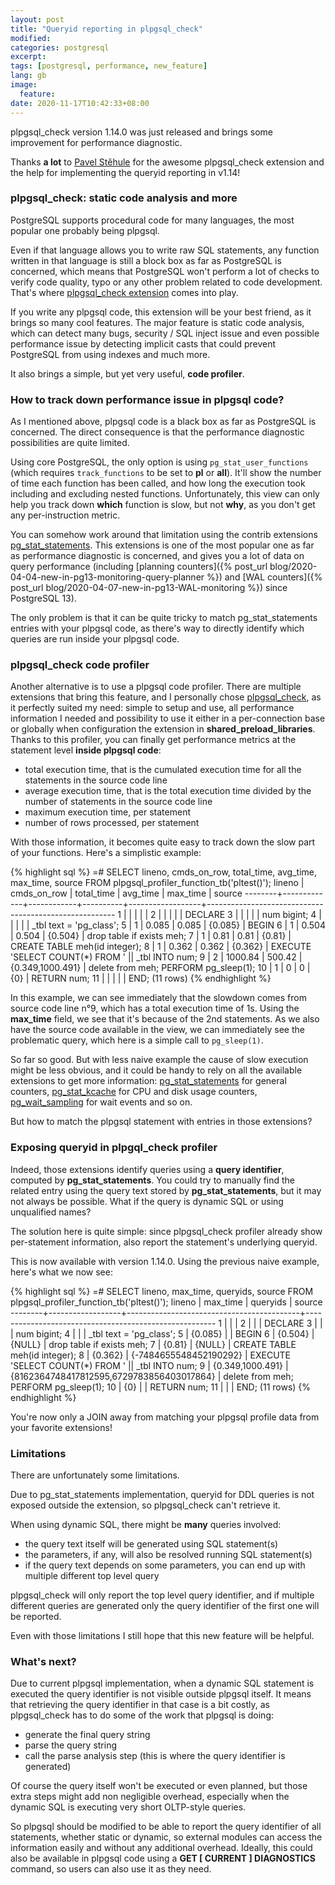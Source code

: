 ```yaml
---
layout: post
title: "Queryid reporting in plpgsql_check"
modified:
categories: postgresql
excerpt:
tags: [postgresql, performance, new_feature]
lang: gb
image:
  feature:
date: 2020-11-17T10:42:33+08:00
---
```


plpgsql_check version 1.14.0 was just released and brings some improvement for
performance diagnostic.

Thanks **a lot** to [Pavel Stěhule](http://okbob.blogspot.com/) for the awesome
plpgsql_check extension and the help for implementing the queryid reporting in
v1.14!

### plpgsql_check: static code analysis and more

PostgreSQL supports procedural code for many languages, the most popular one
probably being plpgsql.

Even if that language allows you to write raw SQL statements, any function
written in that language is still a block box as far as PostgreSQL is
concerned, which means that PostgreSQL won't perform a lot of checks to verify
code quality, typo or any other problem related to code development.  That's
where [plpgsql_check extension](https://github.com/okbob/plpgsql_check) comes
into play.

If you write any plpgsql code, this extension will be your best friend, as it
brings so many cool features.  The major feature is static code analysis, which
can detect many bugs, security / SQL inject issue and even possible performance
issue by detecting implicit casts that could prevent PostgreSQL from using
indexes and much more.

It also brings a simple, but yet very useful, **code profiler**.

### How to track down performance issue in plpgsql code?

As I mentioned above, plpgsql code is a black box as far as PostgreSQL is
concerned.  The direct consequence is that the performance diagnostic
possibilities are quite limited.

Using core PostgreSQL, the only option is using `pg_stat_user_functions` (which
requires `track_functions` to be set to **pl** or **all**).  It'll show the
number of time each function has been called, and how long the execution took
including and excluding nested functions.  Unfortunately, this view can only
help you track down **which** function is slow, but not **why**, as you
don't get any per-instruction metric.

You can somehow work around that limitation using the contrib extensions
[pg_stat_statements](https://www.postgresql.org/docs/current/pgstatstatements.html).
This extensions is one of the most popular one as far as performance diagnostic
is concerned, and gives you a lot of data on query performance (including
[planning counters]({% post_url
blog/2020-04-04-new-in-pg13-monitoring-query-planner %}) and [WAL counters]({%
post_url blog/2020-04-07-new-in-pg13-WAL-monitoring %}) since PostgreSQL 13).

The only problem is that it can be quite tricky to match pg_stat_statements
entries with your plpgsql code, as there's way to directly identify which
queries are run inside your plpgsql code.

### plpgsql_check code profiler

Another alternative is to use a plpgsql code profiler.  There are multiple
extensions that bring this feature, and I personally chose
[plpgsql_check](https://github.com/okbob/plpgsql_check), as it perfectly suited
my need: simple to setup and use, all performance information I needed and
possibility to use it either in a per-connection base or globally when
configuration the extension in **shared_preload_libraries**.  Thanks to this
profiler, you can finally get performance metrics at the statement level
**inside plpgsql code**:

- total execution time, that is the cumulated execution time for all the
  statements in the source code line
- average execution time, that is the total execution time divided by the
  number of statements in the source code line
- maximum execution time, per statement
- number of rows processed, per statement

With those information, it becomes quite easy to track down the slow part of
your functions.  Here's a simplistic example:

{% highlight sql %}
=# SELECT lineno, cmds_on_row, total_time, avg_time, max_time, source
  FROM plpgsql_profiler_function_tb('pltest()');
 lineno | cmds_on_row | total_time | avg_time |     max_time     |                        source
--------+-------------+------------+----------+------------------+-------------------------------------------------------
      1 |      <NULL> |     <NULL> |   <NULL> | <NULL>           |
      2 |      <NULL> |     <NULL> |   <NULL> | <NULL>           | DECLARE
      3 |      <NULL> |     <NULL> |   <NULL> | <NULL>           |     num bigint;
      4 |      <NULL> |     <NULL> |   <NULL> | <NULL>           |     _tbl text = 'pg_class';
      5 |           1 |      0.085 |    0.085 | {0.085}          | BEGIN
      6 |           1 |      0.504 |    0.504 | {0.504}          |     drop table if exists meh;
      7 |           1 |       0.81 |     0.81 | {0.81}           |     CREATE TABLE meh(id integer);
      8 |           1 |      0.362 |    0.362 | {0.362}          |     EXECUTE 'SELECT COUNT(*) FROM ' || _tbl INTO num;
      9 |           2 |    1000.84 |   500.42 | {0.349,1000.491} |     delete from meh; PERFORM pg_sleep(1);
     10 |           1 |          0 |        0 | {0}              |     RETURN num;
     11 |      <NULL> |     <NULL> |   <NULL> | <NULL>           | END;
(11 rows)
{% endhighlight %}

In this example, we can see immediately that the slowdown comes from source
code line n°9, which has a total execution time of 1s.  Using the **max_time**
field, we see that it's because of the 2nd statements.  As we also have the
source code available in the view, we can immediately see the problematic
query, which here is a simple call to `pg_sleep(1)`.

So far so good.  But with less naive example the cause of slow execution might
be less obvious, and it could be handy to rely on all the available extensions
to get more information:
[pg_stat_statements](https://www.postgresql.org/docs/current/pgstatstatements.html)
for general counters,
[pg_stat_kcache](https://github.com/powa-team/pg_stat_kcache) for CPU and disk
usage counters,
[pg_wait_sampling](https://github.com/postgrespro/pg_wait_sampling) for wait
events and so on.

But how to match the plpgsql statement with entries in those extensions?

### Exposing queryid in plpgql_check profiler

Indeed, those extensions identify queries using a **query identifier**,
computed by **pg_stat_statements**.  You could try to manually find the related
entry using the query text stored by **pg_stat_statements**, but it may not
always be possible.  What if the query is dynamic SQL or using unqualified
names?

The solution here is quite simple: since plpgsql_check profiler already show
per-statement information, also report the statement's underlying queryid.

This is now available with version 1.14.0.  Using the previous naive example,
here's what we now see:

{% highlight sql %}
=# SELECT lineno, max_time, queryids, source
  FROM plpgsql_profiler_function_tb('pltest()');
 lineno |     max_time     |                 queryids                  |                        source
--------+------------------+-------------------------------------------+-------------------------------------------------------
      1 | <NULL>           | <NULL>                                    |
      2 | <NULL>           | <NULL>                                    | DECLARE
      3 | <NULL>           | <NULL>                                    |     num bigint;
      4 | <NULL>           | <NULL>                                    |     _tbl text = 'pg_class';
      5 | {0.085}          | <NULL>                                    | BEGIN
      6 | {0.504}          | {NULL}                                    |     drop table if exists meh;
      7 | {0.81}           | {NULL}                                    |     CREATE TABLE meh(id integer);
      8 | {0.362}          | {-7484655548452190292}                    |     EXECUTE 'SELECT COUNT(*) FROM ' || _tbl INTO num;
      9 | {0.349,1000.491} | {8162364748417812595,6729783856403017864} |     delete from meh; PERFORM pg_sleep(1);
     10 | {0}              | <NULL>                                    |     RETURN num;
     11 | <NULL>           | <NULL>                                    | END;
(11 rows)
{% endhighlight %}

You're now only a JOIN away from matching your plpgsql profile data from your
favorite extensions!

### Limitations

There are unfortunately some limitations.

Due to pg_stat_statements implementation, queryid for DDL queries is not
exposed outside the extension, so plpgsql_check can't retrieve it.

When using dynamic SQL, there might be **many** queries involved:

* the query text itself will be generated using SQL statement(s)
* the parameters, if any, will also be resolved running SQL statement(s)
* if the query text depends on some parameters, you can end up with multiple
  different top level query

plpgsql_check will only report the top level query identifier, and if multiple
different queries are generated only the query identifier of the first one will
be reported.

Even with those limitations I still hope that this new feature will be helpful.

### What's next?

Due to current plpgsql implementation, when a dynamic SQL statement is executed
the query identifier is not visible outside plpgsql itself.  It means that
retrieving the query identifier in that case is a bit costly, as plpgsql_check
has to do some of the work that plpgsql is doing:

* generate the final query string
* parse the query string
* call the parse analysis step (this is where the query identifier is
  generated)

Of course the query itself won't be executed or even planned, but those extra
steps might add non negligible overhead, especially when the dynamic SQL is
executing very short OLTP-style queries.

So plpgsql should be modified to be able to report the query identifier of all
statements, whether static or dynamic, so external modules can access the
information easily and without any additional overhead.  Ideally, this could
also be available in plpgsql code using a **GET [ CURRENT ] DIAGNOSTICS**
command, so users can also use it as they need.

